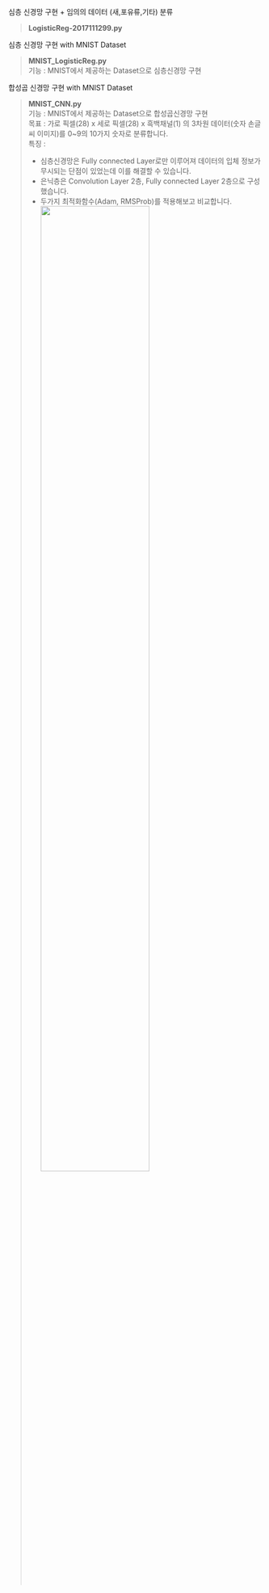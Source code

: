 
심층 신경망 구현 + 임의의 데이터 (새,포유류,기타) 분류  
> <b>LogisticReg-2017111299.py</b>  

심층 신경망 구현 with MNIST Dataset  
> <b>MNIST_LogisticReg.py</b>  
> 기능 : MNIST에서 제공하는 Dataset으로 심층신경망 구현  

합성곱 신경망 구현 with MNIST Dataset  
> <b>MNIST_CNN.py</b>  
> 기능 : MNIST에서 제공하는 Dataset으로 합성곱신경망 구현  
> 목표 : 가로 픽셀(28) x 세로 픽셀(28) x 흑백채널(1) 의 3차원 데이터(숫자 손글씨 이미지)를 0~9의 10가지 숫자로 분류합니다.  
> 특징 :   
> * 심층신경망은 Fully connected Layer로만 이루어져 데이터의 입체 정보가 무시되는 단점이 있었는데 이를 해결할 수 있습니다.  
> * 은닉층은 Convolution Layer 2층, Fully connected Layer 2층으로 구성했습니다.
> * 두가지 최적화함수(Adam, RMSProb)를 적용해보고 비교합니다.  
<img src="https://user-images.githubusercontent.com/48902155/84871741-dfe63380-b0bb-11ea-970a-453b79225d01.png" width="70%"></img>

